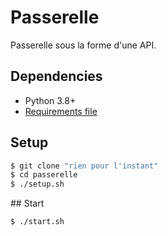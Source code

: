 # Passerelle

Passerelle sous la forme d'une API.

## Dependencies
  - Python 3.8+
  - [Requirements file]()

## Setup
```sh
$ git clone "rien pour l'instant"
$ cd passerelle
$ ./setup.sh 
```

## Start
```sh
$ ./start.sh
```
